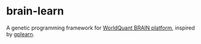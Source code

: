 # brain-learn

A genetic programming framework for [WorldQuant BRAIN platform](https://platform.worldquantbrain.com/), inspired by [gplearn](https://github.com/trevorstephens/gplearn).



